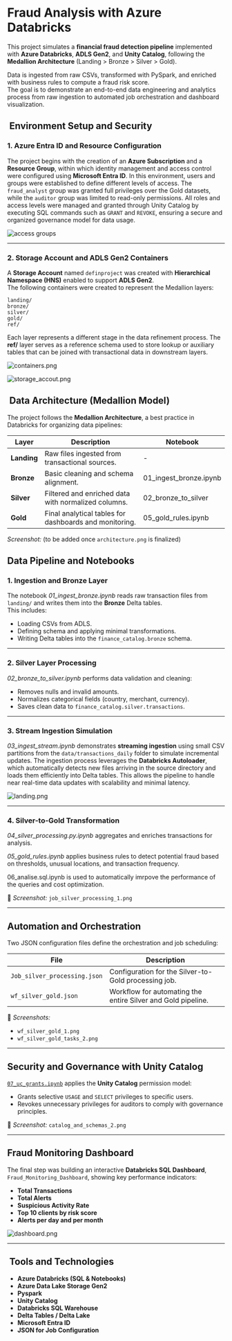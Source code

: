 # Fraud Analysis with Azure Databricks

This project simulates a **financial fraud detection pipeline** implemented with **Azure Databricks**, **ADLS Gen2**, and **Unity Catalog**, following the **Medallion Architecture** (Landing > Bronze > Silver > Gold).

Data is ingested from raw CSVs, transformed with PySpark, and enriched with business rules to compute a fraud risk score.\
The goal is to demonstrate an end-to-end data engineering and analytics process from raw ingestion to automated job orchestration and dashboard visualization.

##  Environment Setup and Security

### 1. Azure Entra ID and Resource Configuration

The project begins with the creation of an **Azure Subscription** and a **Resource Group**, within which identity management and access control were configured using **Microsoft Entra ID**. In this environment, users and groups were established to define different levels of access. The `fraud_analyst` group was granted full privileges over the Gold datasets, while the `auditor` group was limited to read-only permissions. All roles and access levels were managed and granted through Unity Catalog by executing SQL commands such as `GRANT` and `REVOKE`, ensuring a secure and organized governance model for data usage.

![access groups](Folders/screenshots/access_groups.png)


---

### 2. Storage Account and ADLS Gen2 Containers

A **Storage Account** named `definproject` was created with **Hierarchical Namespace (HNS)** enabled to support **ADLS Gen2**.\
The following containers were created to represent the Medallion layers:

```
landing/
bronze/
silver/
gold/
ref/
```

Each layer represents a different stage in the data refinement process. The **ref/** layer serves as a reference schema used to store lookup or auxiliary tables that can be joined with transactional data in downstream layers.

![containers.png](Folders/screenshots/containers.png)

![storage_accout.png](Folders/screenshots/storage_accout.png)

##  Data Architecture (Medallion Model)

The project follows the **Medallion Architecture**, a best practice in Databricks for organizing data pipelines:

| Layer       | Description                                            | Notebook                                                           |
| ----------- | ------------------------------------------------------ | ------------------------------------------------------------------ |
| **Landing** | Raw files ingested from transactional sources.         | -                                                                  |
| **Bronze**  | Basic cleaning and schema alignment.                   | 01_ingest_bronze.ipynb       |
| **Silver**  | Filtered and enriched data with normalized columns.    | 02_bronze_to_silver |
| **Gold**    | Final analytical tables for dashboards and monitoring. | 05_gold_rules.ipynb           |

 *Screenshot:* (to be added once `architecture.png` is finalized)



## Data Pipeline and Notebooks

### 1. Ingestion and Bronze Layer

The notebook *01_ingest_bronze.ipynb* reads raw transaction files from `landing/` and writes them into the **Bronze** Delta tables.\
This includes:

- Loading CSVs from ADLS.
- Defining schema and applying minimal transformations.
- Writing Delta tables into the `finance_catalog.bronze` schema.

---

### 2. Silver Layer Processing

*02_bronze_to_silver.ipynb* performs data validation and cleaning:

- Removes nulls and invalid amounts.
- Normalizes categorical fields (country, merchant, currency).
- Saves clean data to `finance_catalog.silver.transactions`.


---

### 3. Stream Ingestion Simulation

*03_ingest_stream.ipynb* demonstrates **streaming ingestion** using small CSV partitions from the `data/transactions_daily` folder to simulate incremental updates. The ingestion process leverages the **Databricks Autoloader**, which automatically detects new files arriving in the source directory and loads them efficiently into Delta tables. This allows the pipeline to handle near real-time data updates with scalability and minimal latency.

![landing.png](Folders/screenshots/landing.png)

---

### 4. Silver-to-Gold Transformation

*04_silver_processing.py.ipynb* aggregates and enriches transactions for analysis.

*05_gold_rules.ipynb* applies business rules to detect potential fraud based on thresholds, unusual locations, and transaction frequency.

06\_analise.sql.ipynb is used to automatically imrpove the performance of the queries and cost optimization.

📸 *Screenshot:* `job_silver_processing_1.png`

---

## Automation and Orchestration

Two JSON configuration files define the orchestration and job scheduling:

| File                         | Description                                                  |
| ---------------------------- | ------------------------------------------------------------ |
| `Job_silver_processing.json` | Configuration for the Silver-to-Gold processing job.         |
| `wf_silver_gold.json`        | Workflow for automating the entire Silver and Gold pipeline. |

📸 *Screenshots:*

- `wf_silver_gold_1.png`
- `wf_silver_gold_tasks_2.png`

---

## Security and Governance with Unity Catalog

[`07_uc_grants.ipynb`](notebooks/07_uc_grants.ipynb) applies the **Unity Catalog** permission model:

- Grants selective `USAGE` and `SELECT` privileges to specific users.
- Revokes unnecessary privileges for auditors to comply with governance principles.

📸 *Screenshot:* `catalog_and_schemas_2.png`

---

## Fraud Monitoring Dashboard

The final step was building an interactive **Databricks SQL Dashboard**, `Fraud_Monitoring_Dashboard`, showing key performance indicators:

- **Total Transactions**
- **Total Alerts**
- **Suspicious Activity Rate**
- **Top 10 clients by risk score**
- **Alerts per day and per month**

![dashboard.png](Folders/screenshots/dashboard.png)

---

##  Tools and Technologies

- **Azure Databricks (SQL & Notebooks)**
- **Azure Data Lake Storage Gen2**
- **Pyspark**
- **Unity Catalog**
- **Databricks SQL Warehouse**
- **Delta Tables / Delta Lake**
- **Microsoft Entra ID**
- **JSON for Job Configuration**

